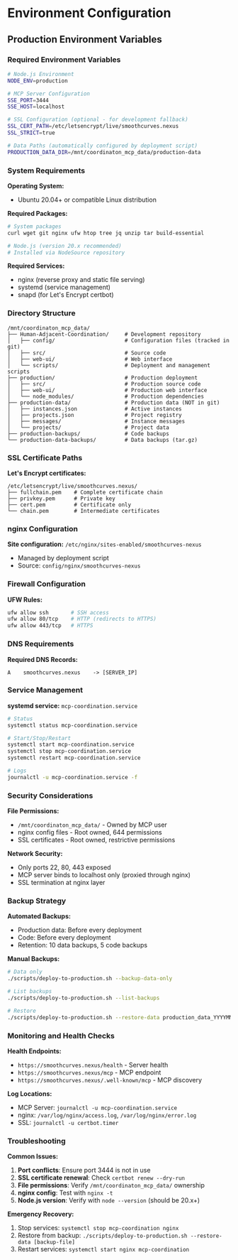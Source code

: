# Environment Configuration

## Production Environment Variables

### Required Environment Variables

```bash
# Node.js Environment
NODE_ENV=production

# MCP Server Configuration
SSE_PORT=3444
SSE_HOST=localhost

# SSL Configuration (optional - for development fallback)
SSL_CERT_PATH=/etc/letsencrypt/live/smoothcurves.nexus
SSL_STRICT=true

# Data Paths (automatically configured by deployment script)
PRODUCTION_DATA_DIR=/mnt/coordinaton_mcp_data/production-data
```

### System Requirements

**Operating System:**
- Ubuntu 20.04+ or compatible Linux distribution

**Required Packages:**
```bash
# System packages
curl wget git nginx ufw htop tree jq unzip tar build-essential

# Node.js (version 20.x recommended)
# Installed via NodeSource repository
```

**Required Services:**
- nginx (reverse proxy and static file serving)
- systemd (service management)
- snapd (for Let's Encrypt certbot)

### Directory Structure

```
/mnt/coordinaton_mcp_data/
├── Human-Adjacent-Coordination/     # Development repository
│   ├── config/                      # Configuration files (tracked in git)
│   ├── src/                         # Source code
│   ├── web-ui/                      # Web interface
│   └── scripts/                     # Deployment and management scripts
├── production/                      # Production deployment
│   ├── src/                         # Production source code
│   ├── web-ui/                      # Production web interface
│   └── node_modules/                # Production dependencies
├── production-data/                 # Production data (NOT in git)
│   ├── instances.json               # Active instances
│   ├── projects.json                # Project registry
│   ├── messages/                    # Instance messages
│   └── projects/                    # Project data
├── production-backups/              # Code backups
└── production-data-backups/         # Data backups (tar.gz)
```

### SSL Certificate Paths

**Let's Encrypt certificates:**
```
/etc/letsencrypt/live/smoothcurves.nexus/
├── fullchain.pem    # Complete certificate chain
├── privkey.pem      # Private key
├── cert.pem         # Certificate only
└── chain.pem        # Intermediate certificates
```

### nginx Configuration

**Site configuration:** `/etc/nginx/sites-enabled/smoothcurves-nexus`
- Managed by deployment script
- Source: `config/nginx/smoothcurves-nexus`

### Firewall Configuration

**UFW Rules:**
```bash
ufw allow ssh       # SSH access
ufw allow 80/tcp    # HTTP (redirects to HTTPS)
ufw allow 443/tcp   # HTTPS
```

### DNS Requirements

**Required DNS Records:**
```
A    smoothcurves.nexus    -> [SERVER_IP]
```

### Service Management

**systemd service:** `mcp-coordination.service`
```bash
# Status
systemctl status mcp-coordination.service

# Start/Stop/Restart
systemctl start mcp-coordination.service
systemctl stop mcp-coordination.service
systemctl restart mcp-coordination.service

# Logs
journalctl -u mcp-coordination.service -f
```

### Security Considerations

**File Permissions:**
- `/mnt/coordinaton_mcp_data/` - Owned by MCP user
- nginx config files - Root owned, 644 permissions
- SSL certificates - Root owned, restrictive permissions

**Network Security:**
- Only ports 22, 80, 443 exposed
- MCP server binds to localhost only (proxied through nginx)
- SSL termination at nginx layer

### Backup Strategy

**Automated Backups:**
- Production data: Before every deployment
- Code: Before every deployment
- Retention: 10 data backups, 5 code backups

**Manual Backups:**
```bash
# Data only
./scripts/deploy-to-production.sh --backup-data-only

# List backups
./scripts/deploy-to-production.sh --list-backups

# Restore
./scripts/deploy-to-production.sh --restore-data production_data_YYYYMMDD_HHMMSS.tar.gz
```

### Monitoring and Health Checks

**Health Endpoints:**
- `https://smoothcurves.nexus/health` - Server health
- `https://smoothcurves.nexus/mcp` - MCP endpoint
- `https://smoothcurves.nexus/.well-known/mcp` - MCP discovery

**Log Locations:**
- MCP Server: `journalctl -u mcp-coordination.service`
- nginx: `/var/log/nginx/access.log`, `/var/log/nginx/error.log`
- SSL: `journalctl -u certbot.timer`

### Troubleshooting

**Common Issues:**
1. **Port conflicts**: Ensure port 3444 is not in use
2. **SSL certificate renewal**: Check `certbot renew --dry-run`
3. **File permissions**: Verify `/mnt/coordinaton_mcp_data/` ownership
4. **nginx config**: Test with `nginx -t`
5. **Node.js version**: Verify with `node --version` (should be 20.x+)

**Emergency Recovery:**
1. Stop services: `systemctl stop mcp-coordination nginx`
2. Restore from backup: `./scripts/deploy-to-production.sh --restore-data [backup-file]`
3. Restart services: `systemctl start nginx mcp-coordination`